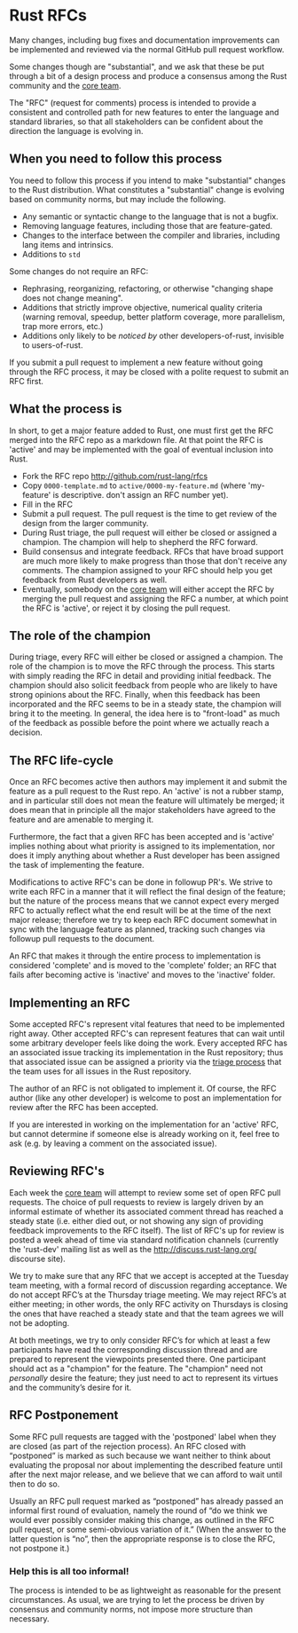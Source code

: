 # Rust RFCs

Many changes, including bug fixes and documentation improvements can be 
implemented and reviewed via the normal GitHub pull request workflow.

Some changes though are "substantial", and we ask that these be put 
through a bit of a design process and produce a consensus among the Rust 
community and the [core team].

The "RFC" (request for comments) process is intended to provide a
consistent and controlled path for new features to enter the language 
and standard libraries, so that all stakeholders can be confident about 
the direction the language is evolving in.

## When you need to follow this process

You need to follow this process if you intend to make "substantial" 
changes to the Rust distribution. What constitutes a "substantial" 
change is evolving based on community norms, but may include the following.

   - Any semantic or syntactic change to the language that is not a bugfix.
   - Removing language features, including those that are feature-gated.
   - Changes to the interface between the compiler and libraries, 
including lang items and intrinsics.
   - Additions to `std`

Some changes do not require an RFC:

   - Rephrasing, reorganizing, refactoring, or otherwise "changing shape 
does not change meaning".
   - Additions that strictly improve objective, numerical quality 
criteria (warning removal, speedup, better platform coverage, more 
parallelism, trap more errors, etc.)
   - Additions only likely to be _noticed by_ other developers-of-rust, 
invisible to users-of-rust.

If you submit a pull request to implement a new feature without going 
through the RFC process, it may be closed with a polite request to 
submit an RFC first.

## What the process is

In short, to get a major feature added to Rust, one must first get the 
RFC merged into the RFC repo as a markdown file. At that point the RFC 
is 'active' and may be implemented with the goal of eventual inclusion 
into Rust.

* Fork the RFC repo http://github.com/rust-lang/rfcs
* Copy `0000-template.md` to `active/0000-my-feature.md` (where 
'my-feature' is descriptive. don't assign an RFC number yet).
* Fill in the RFC
* Submit a pull request. The pull request is the time to get review of 
the design from the larger community.
* During Rust triage, the pull request will either be closed or
assigned a champion. The champion will help to shepherd the RFC forward.
* Build consensus and integrate feedback. RFCs that have broad support
are much more likely to make progress than those that don't receive
any comments. The champion assigned to your RFC should help you get
feedback from Rust developers as well.
* Eventually, somebody on the [core team] will either accept the RFC by 
merging the pull request and assigning the RFC a number, at which point 
the RFC is 'active', or reject it by closing the pull request.

## The role of the champion

During triage, every RFC will either be closed or assigned a champion.
The role of the champion is to move the RFC through the process. This
starts with simply reading the RFC in detail and providing initial
feedback. The champion should also solicit feedback from people who
are likely to have strong opinions about the RFC. Finally, when this
feedback has been incorporated and the RFC seems to be in a steady
state, the champion will bring it to the meeting. In general, the idea
here is to "front-load" as much of the feedback as possible before the
point where we actually reach a decision.

## The RFC life-cycle

Once an RFC becomes active then authors may implement it and submit the 
feature as a pull request to the Rust repo. An 'active' is not a rubber 
stamp, and in particular still does not mean the feature will ultimately 
be merged; it does mean that in principle all the major stakeholders 
have agreed to the feature and are amenable to merging it.

Furthermore, the fact that a given RFC has been accepted and is
'active' implies nothing about what priority is assigned to its
implementation, nor does it imply anything about whether a Rust
developer has been assigned the task of implementing the feature.

Modifications to active RFC's can be done in followup PR's.  We strive
to write each RFC in a manner that it will reflect the final design of
the feature; but the nature of the process means that we cannot expect
every merged RFC to actually reflect what the end result will be at
the time of the next major release; therefore we try to keep each RFC
document somewhat in sync with the language feature as planned,
tracking such changes via followup pull requests to the document.

An RFC that makes it through the entire process to implementation is
considered 'complete' and is moved to the 'complete' folder; an RFC
that fails after becoming active is 'inactive' and moves to the
'inactive' folder.

## Implementing an RFC

Some accepted RFC's represent vital features that need to be
implemented right away. Other accepted RFC's can represent features
that can wait until some arbitrary developer feels like doing the
work. Every accepted RFC has an associated issue tracking its
implementation in the Rust repository; thus that associated issue can
be assigned a priority via the [triage process] that the team uses for
all issues in the Rust repository.

The author of an RFC is not obligated to implement it. Of course, the
RFC author (like any other developer) is welcome to post an
implementation for review after the RFC has been accepted.

If you are interested in working on the implementation for an 'active'
RFC, but cannot determine if someone else is already working on it,
feel free to ask (e.g. by leaving a comment on the associated issue).

## Reviewing RFC's

Each week the [core team] will attempt to review some set of open RFC
pull requests.  The choice of pull requests to review is largely
driven by an informal estimate of whether its associated comment
thread has reached a steady state (i.e. either died out, or not
showing any sign of providing feedback improvements to the RFC
itself). The list of RFC's up for review is posted a week ahead of
time via standard notification channels (currently the 'rust-dev'
mailing list as well as the http://discuss.rust-lang.org/ discourse
site).

We try to make sure that any RFC that we accept is accepted at the
Tuesday team meeting, with a formal record of discussion regarding
acceptance.  We do not accept RFC’s at the Thursday triage meeting.
We may reject RFC’s at either meeting; in other words, the only RFC
activity on Thursdays is closing the ones that have reached a steady
state and that the team agrees we will not be adopting.

At both meetings, we try to only consider RFC’s for which at least a
few participants have read the corresponding discussion thread and are
prepared to represent the viewpoints presented there. One participant
should act as a "champion" for the feature.  The "champion" need not
*personally* desire the feature; they just need to act to represent
its virtues and the community’s desire for it.

## RFC Postponement

Some RFC pull requests are tagged with the 'postponed' label when they
are closed (as part of the rejection process).  An RFC closed with
“postponed” is marked as such because we want neither to think about
evaluating the proposal nor about implementing the described feature
until after the next major release, and we believe that we can afford
to wait until then to do so.

Usually an RFC pull request marked as “postponed” has already passed
an informal first round of evaluation, namely the round of “do we
think we would ever possibly consider making this change, as outlined
in the RFC pull request, or some semi-obvious variation of it.”  (When
the answer to the latter question is “no”, then the appropriate
response is to close the RFC, not postpone it.)


### Help this is all too informal!

The process is intended to be as lightweight as reasonable for the 
present circumstances. As usual, we are trying to let the process be 
driven by consensus and community norms, not impose more structure than 
necessary.

[core team]: https://github.com/mozilla/rust/wiki/Note-core-team
[triage process]: https://github.com/rust-lang/rust/wiki/Note-development-policy#milestone-and-priority-nomination-and-triage

